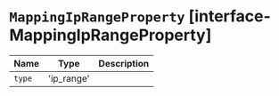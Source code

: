 # `MappingIpRangeProperty` [interface-MappingIpRangeProperty]

| Name | Type | Description |
| - | - | - |
| `type` | 'ip_range' | &nbsp; |

